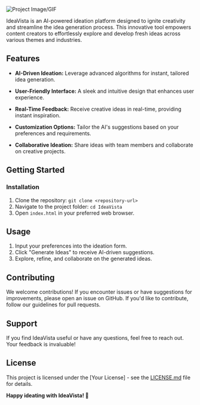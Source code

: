 ![Project Image/GIF](https://raw.githubusercontent.com/Mohiit70/IdeaVista/main/img/IdeaVista.png)

IdeaVista is an AI-powered ideation platform designed to ignite creativity and streamline the idea generation process. This innovative tool empowers content creators to effortlessly explore and develop fresh ideas across various themes and industries.

## Features

- **AI-Driven Ideation:** Leverage advanced algorithms for instant, tailored idea generation.
  
- **User-Friendly Interface:** A sleek and intuitive design that enhances user experience.
  
- **Real-Time Feedback:** Receive creative ideas in real-time, providing instant inspiration.

- **Customization Options:** Tailor the AI's suggestions based on your preferences and requirements.

- **Collaborative Ideation:** Share ideas with team members and collaborate on creative projects.

## Getting Started

### Installation

1. Clone the repository: `git clone <repository-url>`
2. Navigate to the project folder: `cd IdeaVista`
3. Open `index.html` in your preferred web browser.

## Usage

1. Input your preferences into the ideation form.
2. Click "Generate Ideas" to receive AI-driven suggestions.
3. Explore, refine, and collaborate on the generated ideas.


## Contributing

We welcome contributions! If you encounter issues or have suggestions for improvements, please open an issue on GitHub. If you'd like to contribute, follow our guidelines for pull requests.

## Support

If you find IdeaVista useful or have any questions, feel free to reach out. Your feedback is invaluable!

## License

This project is licensed under the [Your License] - see the [LICENSE.md](LICENSE.md) file for details.


**Happy ideating with IdeaVista! 🚀**

